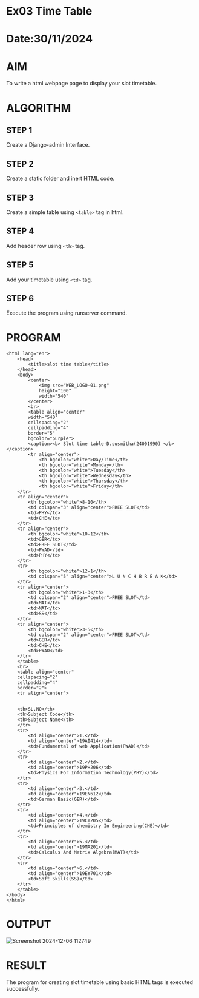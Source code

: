 # Ex03 Time Table
# Date:30/11/2024
# AIM
To write a html webpage page to display your slot timetable.

# ALGORITHM
## STEP 1
Create a Django-admin Interface.

## STEP 2
Create a static folder and inert HTML code.

## STEP 3
Create a simple table using `<table>` tag in html.

## STEP 4
Add header row using `<th>` tag.

## STEP 5
Add your timetable using `<td>` tag.

## STEP 6
Execute the program using runserver command.

# PROGRAM
```<!DOCTYPE html>
<html lang="en">
    <head>
        <title>slot time table</title>       
    </head>
    <body>
        <center>
            <img src="WEB_LOGO-01.png"
            height="100"
            width="540"
        </center>
        <br>
        <table align="center"
        width="540"
        cellspacing="2"
        cellpadding="4"
        border="5"
        bgcolor="purple">
        <caption><b> Slot time table-D.susmitha(24001990) </b></caption>
        <tr align="center">
            <th bgcolor="white">Day/Time</th>
            <th bgcolor="white">Monday</th>
            <th bgcolor="white">Tuesday</th>
            <th bgcolor="white">Wednesday</th>
            <th bgcolor="white">Thursday</th>
            <th bgcolor="white">Friday</th>
    </tr>
    <tr align="center">
        <th bgcolor="white">8-10</th>
        <td colspan="3" align="center">FREE SLOT</td>
        <td>PHY</td>
        <td>CHE</td>
    </tr>
    <tr align="center">
        <th bgcolor="white">10-12</th>
        <td>GER</td>
        <td>FREE SLOT</td>
        <td>FWAD</td>
        <td>PHY</td>    
    </tr>
    <tr>
        <th bgcolor="white">12-1</th>
        <td colspan="5" align="center">L U N C H B R E A K</td>
    </tr>
    <tr align="center">
        <th bgcolor="white">1-3</th>
        <td colspan="2" align="center">FREE SLOT</td>
        <td>MAT</td>
        <td>MAT</td>
        <td>SS</td>
    </tr>
    <tr align="center">
        <th bgcolor="white">3-5</th>
        <td colspan="2" align="center">FREE SLOT</td>
        <td>GER</td>
        <td>CHE</td>
        <td>FWAD</td>
    </tr>
    </table>
    <br>
    <table align="center"
    cellspacing="2"
    cellpadding="4"
    border="2">
    <tr align="center">

        
    <th>SL.NO</th>
    <th>Subject Code</th>
    <th>Subject Name</th>
    </tr>
    <tr>
        <td align="center">1.</td>
        <td align="center">19AI414</td>
        <td>Fundamental of web Application(FWAD)</td>
    </tr>
    <tr>
        <td align="center">2.</td>
        <td align="center">19PH206</td>
        <td>Physics For Information Technology(PHY)</td>
    </tr>
    <tr>
        <td align="center">3.</td>
        <td align="center">19EN612</td>
        <td>German Basic(GER)</td>
    </tr>
    <tr>
        <td align="center">4.</td>
        <td align="center">19CY205</td>
        <td>Principles of chemistry In Engineering(CHE)</td>
    </tr>
    <tr>
        <td align="center">5.</td>
        <td align="center">19MA201</td>
        <td>Calculus And Matrix Algebra(MAT)</td>
    </tr>
    <tr>
        <td align="center">6.</td>
        <td align="center">19EY701</td>
        <td>Soft Skills(SS)</td>
    </tr>
    </table>
</body>
</html>
```

# OUTPUT

![Screenshot 2024-12-06 112749](https://github.com/user-attachments/assets/d19b8f27-b53e-4007-8203-db11ce534bc4)

# RESULT
The program for creating slot timetable using basic HTML tags is executed successfully.
